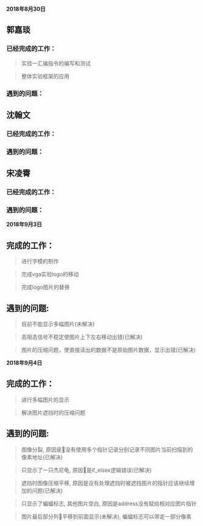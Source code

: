 **2018年8月30日**
## 郭嘉琰
###  已经完成的工作：
>实验一汇编指令的编写和测试

>整体实验框架的应用
###  遇到的问题：

## 沈翰文
###  已经完成的工作：
###  遇到的问题：

## 宋凌霄
### 已经完成的工作：
### 遇到的问题：

**2018年9月3日**
## 完成的工作：
>进行字模的制作

>完成vga实验logo的移动

>完成logo图片的替换
## 遇到的问题:
>目前不能显示多幅图片(未解决)

>高阻态信号不稳定使图片上下左右移动出错(已解决)

>图片的压缩问题，使直接读出的数据不是原始图片数据，显示出错(已解决)

**2018年9月4日**
## 完成的工作：
>进行多幅图片的显示

>解决图片遮挡时的压缩问题

## 遇到的问题:
>图像分裂, 原因是没有使用多个指针记录分别记录不同图片当前扫描到的像素地址(已解决)

>只显示了一只杰尼龟, 原因是if_elsex逻辑错误(已解决)

>遮挡时图像压缩平移, 原因是没有处理遮挡时被遮挡图片的指针应该继续增加的问题(已解决)

>只显示了蝙蝠标志, 其他图片空白, 原因是address没有赋给相对应图片指针

>图片最后部分列平移到前面显示(未解决), 蝙蝠标志可以带走一部分像素